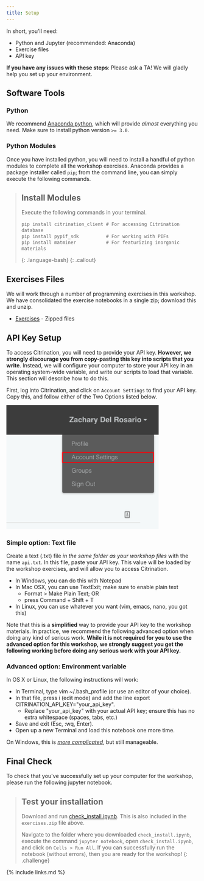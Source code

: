 ```yaml
---
title: Setup
---
```


In short, you'll need:

- Python and Jupyter (recommended: Anaconda)
- Exercise files
- API key

**If you have any issues with these steps**: Please ask a TA! We will gladly
help you set up your environment.

## Software Tools
<!-- -------------------------------------------------- -->

### Python
<!-- ------------------------- -->

We recommend [Anaconda
python](https://www.anaconda.com/distribution/#download-section), which will
provide *almost* everything you need. Make sure to install python version `>=
3.0`.

### Python Modules
<!-- ------------------------- -->

Once you have installed python, you will need to install a handful of python
modules to complete all the workshop exercises. Anaconda provides a package
installer called `pip`; from the command line, you can simply execute the
following commands.

> ## Install Modules
> Execute the following commands in your terminal.
> ~~~
> pip install citrination_client # For accessing Citrination database
> pip install pypif_sdk          # For working with PIFs
> pip install matminer           # For featurizing inorganic materials
> ~~~
> {: .language-bash}
{: .callout}

## Exercises Files
<!-- ------------------------- -->

We will work through a number of programming exercises in this workshop. We have
consolidated the exercise notebooks in a single zip; download this and unzip.

- [Exercises](https://github.com/CitrineInformatics/ga-tech-workshop/raw/master/files/exercises/exercises.zip) - Zipped files

## API Key Setup
<!-- -------------------------------------------------- -->

To access Citrination, you will need to provide your API key. **However, we
strongly discourage you from copy-pasting this key into scripts that you
write**. Instead, we will configure your computer to store your API key in an
operating system-wide variable, and write our scripts to load that variable.
This section will describe how to do this.

First, log into Citrination, and click on `Account Settings` to find your API
key. Copy this, and follow either of the Two Options listed below.

<img src="./fig/find_api_key.png" style="width:400px;">

### Simple option: Text file
Create a text (.txt) file *in the same folder as your workshop files* with the
name `api.txt`. In this file, paste your API key. This value will be loaded by
the workshop exercises, and will allow you to access Citrination.

- In Windows, you can do this with Notepad
- In Mac OSX, you can use TextExit; make sure to enable plain text
  - Format > Make Plain Text; OR
  - press Command + Shift + T
- In Linux, you can use whatever you want (vim, emacs, nano, you got this)

Note that this is a **simplified** way to provide your API key to the workshop
materials. In practice, we recommend the following advanced option when doing
any kind of serious work. **While it is not required for you to use the advanced
option for this workshop, we strongly suggest you get the following working
before doing any serious work with your API key.**

### Advanced option: Environment variable
In OS X or Linux, the following instructions will work:

- In Terminal, type vim ~/.bash_profile (or use an editor of your choice).
- In that file, press i (edit mode) and add the line export CITRINATION_API_KEY="your_api_key".
  - Replace "your_api_key" with your actual API key; ensure this has no extra whitespace (spaces, tabs, etc.)
- Save and exit (Esc, :wq, Enter).
- Open up a new Terminal and load this notebook one more time.

On Windows, this is [*more
complicated*](https://www.computerhope.com/issues/ch000549.htm), but still
manageable.

## Final Check
<!-- -------------------------------------------------- -->

To check that you've successfully set up your computer for the workshop, please
run the following jupyter notebook.

> ## Test your installation
>
> Download and run
> [check_install.ipynb](https://github.com/CitrineInformatics/ga-tech-workshop/raw/master/files/exercises/check_install.ipynb).
> This is also included in the `exercises.zip` file above.
>
> Navigate to the folder where you downloaded `check_install.ipynb`,
> execute the command `jupyter notebook`, open `check_install.ipynb`,
> and click on `Cells > Run All`. If you can successfully run the
> notebook (without errors), then you are ready for the workshop!
{: .challenge}

{% include links.md %}
